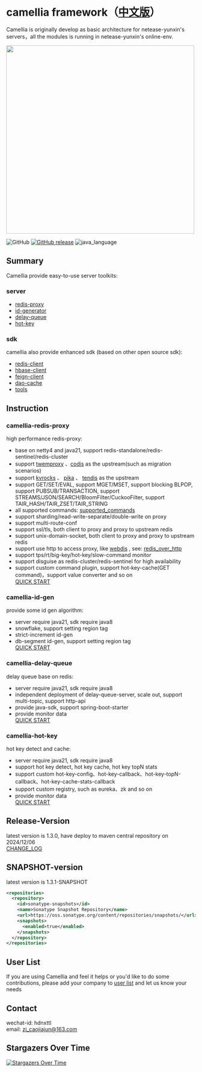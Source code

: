 # camellia framework（[中文版](README.md)）
Camellia is originally develop as basic architecture for netease-yunxin's servers，all the modules is running in netease-yunxin's online-env.

<img src="/docs/img/logo.png" width = "500"/>
 
![GitHub](https://img.shields.io/badge/license-MIT-blue.svg)
[![GitHub release](https://img.shields.io/github/release/netease-im/camellia.svg)](https://github.com/netease-im/camellia/releases)
![java_language](https://img.shields.io/badge/java--language-1.8%20%7C%2021-blue.svg)
  
## Summary

Camellia provide easy-to-use server toolkits:

### server

* [redis-proxy](/docs/camellia-redis-proxy/redis-proxy-en.md)
* [id-generator](/docs/camellia-id-gen/id-gen.md)
* [delay-queue](/docs/camellia-delay-queue/delay-queue.md)
* [hot-key](/docs/camellia-hot-key/hot-key.md)

### sdk

camellia also provide enhanced sdk (based on other open source sdk): 
* [redis-client](/docs/camellia-redis-client/redis-client.md)
* [hbase-client](/docs/camellia-hbase/hbase-client.md)
* [feign-client](/docs/camellia-feign/feign.md)
* [dao-cache](/docs/camellia-cache/cache.md)
* [tools](/docs/camellia-tools/tools.md)

## Instruction

### camellia-redis-proxy  
high performance redis-proxy:  
* base on netty4 and java21, support redis-standalone/redis-sentinel/redis-cluster
* support [twemproxy](https://github.com/twitter/twemproxy) 、[codis](https://github.com/CodisLabs/codis) as the upstream(such as migration scenarios)
* support [kvrocks](https://github.com/apache/kvrocks) 、 [pika](https://github.com/OpenAtomFoundation/pika) 、 [tendis](https://github.com/Tencent/Tendis)  as the upstream
* support GET/SET/EVAL, support MGET/MSET, support blocking BLPOP, support PUBSUB/TRANSACTION, support STREAMS/JSON/SEARCH/BloomFilter/CuckooFilter, support TAIR_HASH/TAIR_ZSET/TAIR_STRING
* all supported commands: [supported_commands](docs/camellia-redis-proxy/supported_commands.md)
* support sharding/read-write-separate/double-write on proxy  
* support multi-route-conf   
* support ssl/tls, both client to proxy and proxy to upstream redis
* support unix-domain-socket, both client to proxy and proxy to upstream redis
* support use http to access proxy, like [webdis](https://github.com/nicolasff/webdis) , see: [redis_over_http](/docs/camellia-redis-proxy/other/redis_over_http.md)
* support tps/rt/big-key/hot-key/slow-command monitor  
* support disguise as redis-cluster/redis-sentinel for high availability
* support custom command plugin, support hot-key-cache(GET command)，support value converter and so on    
[QUICK START](/docs/camellia-redis-proxy/redis-proxy-en.md)  

### camellia-id-gen
provide some id gen algorithm:   
* server require java21, sdk require java8
* snowflake, support setting region tag
* strict-increment id-gen
* db-segment id-gen, support setting region tag         
[QUICK START](/docs/camellia-id-gen/id-gen.md)

### camellia-delay-queue
delay queue base on redis:   
* server require java21, sdk require java8
* independent deployment of delay-queue-server, scale out, support multi-topic, support http-api
* provide java-sdk, support spring-boot-starter
* provide monitor data    
[QUICK START](/docs/camellia-delay-queue/delay-queue.md)

### camellia-hot-key
hot key detect and cache:  
* server require java21, sdk require java8  
* support hot key detect, hot key cache, hot key topN stats
* support custom hot-key-config、hot-key-callback、hot-key-topN-callback、hot-key-cache-stats-callback  
* support custom registry, such as eureka、zk and so on
* provide monitor data     
[QUICK START](/docs/camellia-hot-key/hot-key.md)


## Release-Version
latest version is 1.3.0, have deploy to maven central repository on 2024/12/06  
[CHANGE_LOG](/update-en.md)  

## SNAPSHOT-version
latest version is 1.3.1-SNAPSHOT  
```xml
<repositories>
  <repository>
    <id>sonatype-snapshots</id>
    <name>Sonatype Snapshot Repository</name>
    <url>https://oss.sonatype.org/content/repositories/snapshots/</url>
    <snapshots>
      <enabled>true</enabled>
    </snapshots>
  </repository>
</repositories>
```

## User List
If you are using Camellia and feel it helps or you'd like to do some contributions, please add your company to [user list](https://github.com/netease-im/camellia/issues/10) and let us know your needs 

## Contact
wechat-id: hdnxttl  
email: zj_caojiajun@163.com

## Stargazers Over Time

[![Stargazers Over Time](https://starchart.cc/netease-im/camellia.svg)](https://starchart.cc/netease-im/camellia) 